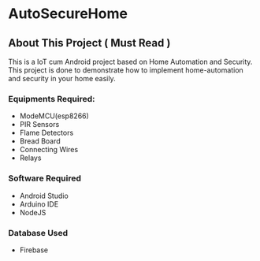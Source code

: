 # AutoSecureHome

## About This Project ( Must Read )

This is a IoT cum Android project based on Home Automation and Security. This project is done to demonstrate how to implement 
home-automation and security in your home easily.

### Equipments Required:

- ModeMCU(esp8266)
- PIR Sensors
- Flame Detectors
- Bread Board
- Connecting Wires
- Relays

### Software Required

- Android Studio
- Arduino IDE
- NodeJS

### Database Used

- Firebase

